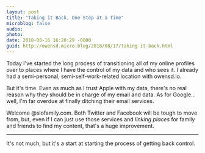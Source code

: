 ```yaml
---
layout: post
title: "Taking it Back, One Step at a Time"
microblog: false
audio: 
photo: 
date: 2018-08-16 16:28:29 -0800
guid: http://owensd.micro.blog/2018/08/17/taking-it-back.html
---
```

Today I've started the long process of transitioning all of my online profiles over to places where I have the control of my data and who sees it. I already had a semi-personal, semi-self-work-related location with owensd.io.

But it's time. Even as much as I trust Apple with my data, there's no real reason why they should be in charge of my email and data. As for Google... well, I'm far overdue at finally ditching their email services.

Welcome @slofamily.com. Both Twitter and Facebook will be tough to move from, but, even if I can just use those services and *linking places* for family and friends to find my content, that's a huge improvement.

---

It's not much, but it's a start at starting the process of getting back control.
